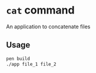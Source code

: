 # `cat` command

An application to concatenate files

## Usage

```sh
pen build
./app file_1 file_2
```
